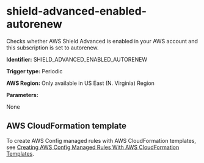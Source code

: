 # shield\-advanced\-enabled\-autorenew<a name="shield-advanced-enabled-autorenew"></a>

Checks whether AWS Shield Advanced is enabled in your AWS account and this subscription is set to autorenew\. 

**Identifier:** SHIELD\_ADVANCED\_ENABLED\_AUTORENEW

**Trigger type:** Periodic

**AWS Region:** Only available in US East \(N\. Virginia\) Region

**Parameters:**

None  

## AWS CloudFormation template<a name="w24aac11c29c17b7d339c15"></a>

To create AWS Config managed rules with AWS CloudFormation templates, see [Creating AWS Config Managed Rules With AWS CloudFormation Templates](aws-config-managed-rules-cloudformation-templates.md)\.